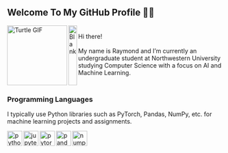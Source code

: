 <!-- Introduction Section --->
<div id="Introduction Section">

  <!-- GitHub Profile Header --->
  <h2 align="left">
    Welcome To My GitHub Profile 👋🏻
  </h2>

  <!-- Turtle GIF --->
  <img src="https://64.media.tumblr.com/66450155aebf68808da472df0c73d347/5edac533a0e1dc8c-5e/s540x810/d264d6e71ac0896c558968ed1ffe67ffaac505d9.gif"
       width="140" height="140" align="left" alt="Turtle GIF" />

  <!-- Blank Space --->
  <img src="https://upload.wikimedia.org/wikipedia/commons/5/59/Empty.png"
       width="20" height="140" align="left" alt="Blank" />

  <!-- Description --->
  <br>Hi there!<br><br>
  My name is Raymond and I’m currently an undergraduate student at Northwestern University studying Computer Science with a focus on AI and Machine Learning.<br clear="both">
  
</div>

<!-- Programming Languages --->
<div id="Programming Languages Section">

  <!-- Header --->
  <h3 align="left">
    Programming Languages
  </h3>

  <!-- Description --->
  <p align="left">
    I typically use Python libraries such as PyTorch, Pandas, NumPy, etc. for machine learning projects and assignments.
  </p>

  <!-- Images --->
  <img src="https://img.shields.io/badge/Python-3776AB?logo=python&logoColor=white&style=for-the-badge" height="35" align="left" alt="python logo" />

  <img src="https://img.shields.io/badge/Jupyter-F37626?logo=jupyter&logoColor=black&style=for-the-badge" height="35" align="left" alt="jupyter logo" />

  <img src="https://img.shields.io/badge/PyTorch-EE4C2C?logo=pytorch&logoColor=white&style=for-the-badge" height="35" align="left" alt="pytorch logo" />

  <img src="https://img.shields.io/badge/pandas-150458?logo=pandas&logoColor=white&style=for-the-badge" height="35" align="left" alt="pandas logo" />

  <img src="https://img.shields.io/badge/NumPy-013243?logo=numpy&logoColor=white&style=for-the-badge" height="35" align="left" alt="numpy logo" />
  
</div>


###
